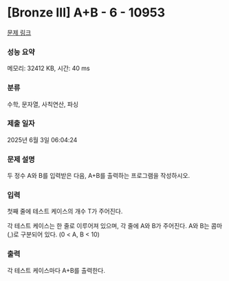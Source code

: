 # [Bronze III] A+B - 6 - 10953 

[문제 링크](https://www.acmicpc.net/problem/10953) 

### 성능 요약

메모리: 32412 KB, 시간: 40 ms

### 분류

수학, 문자열, 사칙연산, 파싱

### 제출 일자

2025년 6월 3일 06:04:24

### 문제 설명

<p>두 정수 A와 B를 입력받은 다음, A+B를 출력하는 프로그램을 작성하시오.</p>

### 입력 

 <p>첫째 줄에 테스트 케이스의 개수 T가 주어진다.</p>

<p>각 테스트 케이스는 한 줄로 이루어져 있으며, 각 줄에 A와 B가 주어진다. A와 B는 콤마(,)로 구분되어 있다. (0 < A, B < 10)</p>

### 출력 

 <p>각 테스트 케이스마다 A+B를 출력한다.</p>

